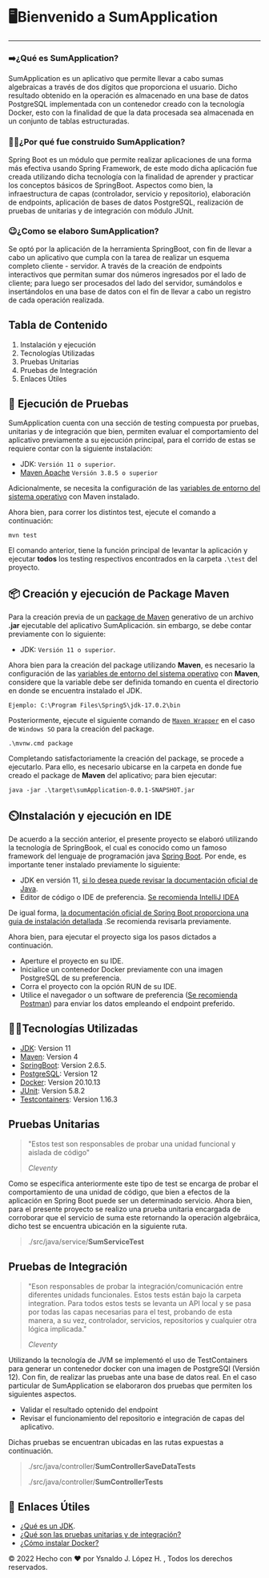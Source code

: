 # 🖥️Bienvenido a SumApplication

***

### :arrow_right:¿Qué es SumApplication?

SumApplication es un aplicativo que permite llevar a cabo sumas
algebraicas a través de dos dígitos que proporciona el usuario.
Dicho resultado obtenido en la operación es almacenado en una base de
datos PostgreSQL implementada con un contenedor creado con la tecnología Docker,
esto con la finalidad de que la data procesada sea almacenada en un conjunto
de tablas estructuradas.

### 🤷‍♀️¿Por qué fue construido SumApplication?

Spring Boot es un módulo que permite realizar aplicaciones de una forma más efectiva
usando Spring Framework, de este modo dicha aplicación fue creada utilizando dicha tecnología
con la finalidad de aprender y practicar los conceptos básicos de SpringBoot.
Aspectos como bien, la infraestructura de capas (controlador, servicio y
repositorio), elaboración de endpoints, aplicación de bases de datos PostgreSQL,
realización de pruebas de unitarias y de integración con módulo JUnit.

### 😉¿Como se elaboro SumApplication?

Se optó por la aplicación de la herramienta SpringBoot, con fin de llevar a cabo un
aplicativo que cumpla con la tarea de realizar un esquema completo cliente - servidor.
A través de la creación de endpoints interactivos que permitan sumar dos números ingresados
por el lado de cliente; para luego ser procesados del lado del servidor, sumándolos e insertándolos
en una base de datos con el fin de llevar a cabo un registro de cada operación realizada.

## Tabla de Contenido

1. Instalación y ejecución
2. Tecnologías Utilizadas
3. Pruebas Unitarias
4. Pruebas de Integración
5. Enlaces Útiles

## 🧪 Ejecución de Pruebas

SumApplication cuenta con una sección de testing compuesta por pruebas, unitarias y de integración que bien, permiten evaluar el comportamiento del aplicativo previamente a su ejecución principal, para el corrido de estas se requiere contar con la siguiente instalación: 

* JDK: `Versión 11 o superior`.
* [Maven Apache](https://maven.apache.org/download.cgi) `Versión 3.8.5 o superior`

Adicionalmente, se necesita la configuración de las [variables de entorno del sistema operativo](https://programmerclick.com/article/27401862932/) con Maven instalado. 

Ahora bien, para correr los distintos test, ejecute el comando a continuación: 

    mvn test 

El comando anterior, tiene la función principal de levantar la aplicación y ejecutar **todos** los testing respectivos
encontrados en la carpeta `.\test` del proyecto.

## 📦 Creación y ejecución de Package Maven

Para la creación previa de un [package de Maven](https://www.vogella.com/tutorials/ApacheMaven/article.html#:~:text=To%20build%20a%20Maven%20project,as%20parameter%20to%20this%20command.) generativo de un archivo **.jar** ejecutable del aplicativo SumAplicación. sin embargo, se debe contar previamente con lo siguiente: 

* JDK: `Versión 11 o superior`. 

Ahora bien para la creación del package utilizando **Maven**, es necesario la configuración de las [variables de entorno del sistema operativo](https://programmerclick.com/article/27401862932/) con **Maven**, considere que la variable debe ser definida tomando en cuenta el directorio en donde se encuentra instalado el JDK. 

  `Ejemplo: C:\Program Files\Spring5\jdk-17.0.2\bin`
  
Posteriormente, ejecute el siguiente comando de [`Maven Wrapper`](https://github.com/takari/maven-wrapper) en el caso de `Windows SO` para la creación del package. 

    .\mvnw.cmd package 

Completando satisfactoriamente la creación del package, se procede a ejecutarlo. Para ello, es necesario ubicarse en la carpeta en donde fue creado el package de **Maven** del aplicativo; para bien ejecutar:

    java -jar .\target\sumApplication-0.0.1-SNAPSHOT.jar

## ⏲️Instalación y ejecución en IDE

De acuerdo a la sección anterior, el presente proyecto se elaboró utilizando la
tecnología de SpringBook, el cual es conocido como un famoso framework del lenguaje
de programación java [Spring Boot](https://spring.io/projects/spring-boot#overview). Por ende,
es importante tener instalado previamente lo siguiente:

* JDK en versión 11, [si lo desea puede revisar la
  documentación oficial de Java](https://www.java.com/es/download/help/windows_manual_download.html).
* Editor de código o IDE de preferencia. [Se recomienda IntelliJ IDEA](https://www.jetbrains.com/es-es/idea/)

De igual forma, [la documentación oficial de Spring Boot proporciona una guia de instalación
detallada](https://docs.spring.io/spring-boot/docs/current-SNAPSHOT/reference/html/getting-started.html#getting-started.first-application)
.Se recomienda revisarla previamente.

Ahora bien, para ejecutar el proyecto siga los pasos dictados a continuación.

* Aperture el proyecto en su IDE.
* Inicialice un contenedor Docker previamente con una imagen PostgreSQL de su preferencia.
* Corra el proyecto con la opción RUN de su IDE.
* Utilice el navegador o un software de preferencia ([Se recomienda Postman](https://www.postman.com/))
  para enviar los datos empleando el endpoint preferido.

## 🧑‍💻Tecnologías Utilizadas

* [JDK](https://www.oracle.com/co/java/technologies/javase/javase8-archive-downloads.html): Version 11
* [Maven](https://maven.apache.org/): Version 4
* [SpringBoot](https://spring.io/projects/spring-boot): Version 2.6.5.
* [PostgreSQL](https://www.postgresql.org/): Version 12
* [Docker](https://www.docker.com/): Version 20.10.13
* [JUnit](https://junit.org/junit5/): Version 5.8.2
* [Testcontainers](https://www.testcontainers.org/): Version 1.16.3

## Pruebas Unitarias

> "Estos test son responsables de probar una unidad funcional y aislada de código"
>
> *Cleventy*

Como se especifica anteriormente este tipo de test se encarga de probar el comportamiento
de una unidad de código, que bien a efectos de la aplicación en Spring Boot puede ser un
determinado servicio. Ahora bien, para el presente proyecto se realizo una prueba unitaria
encargada de corroborar que el servicio de suma este retornando la operación algebráica, dicho
test se encuentra ubicación en la siguiente ruta.
> ./src/java/service/**SumServiceTest**

## Pruebas de Integración

> "Eson responsables de probar la integración/comunicación entre diferentes unidads funcionales.
> Estos tests están bajo la carpeta integration. Para todos estos tests se levanta un
> API local y se pasa por todas las capas necesarias para el test, probando de esta
> manera, a su vez, controlador, servicios, repositorios y cualquier otra lógica
> implicada."
>
> *Cleventy*

Utilizando la tecnología de JVM se implementó el uso de TestContainers para generar
un contenedor docker con una imagen de PostgreSQl (Versión 12). Con fin, de realizar
las pruebas ante una base de datos real. En el caso particular de SumApplication se
elaboraron dos pruebas que permiten los siguientes aspectos.

* Validar el resultado optenido del endpoint
* Revisar el funcionamiento del repositorio e integración de capas del aplicativo.

Dichas pruebas se encuentran ubicadas en las rutas expuestas a continuación.
> ./src/java/controller/**SumControllerSaveDataTests**
>
> ./src/java/controller/**SumControllerTests**

## :page_with_curl: Enlaces Útiles

* [¿Qué es un JDK](https://www.ibm.com/docs/es/i/7.3?topic=platform-java-development-kit).
* [¿Qué son las pruebas unitarias y de integración?](https://cleventy.com/pruebas-de-unidad-e-integracion-en-un-proyecto-spring-boot/)
* [¿Cómo instalar Docker?](https://www.docker.com/get-started/)

&copy; 2022 Hecho con ❤️ por Ysnaldo J. López H. , Todos los derechos reservados.   